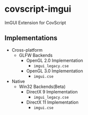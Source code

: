 # covscript-imgui
ImGUI Extension for CovScript

## Implementations
 + Cross-platform
   + GLFW Backends
     + OpenGL 2.0 Implementation
       + `imgui_legacy.cse`
     + OpenGL 3.0 Implementation
       + `imgui.cse`
 + Native
   + Win32 Backends(Beta)
     + DirectX 9 Implementation
       + `imgui_legacy.cse`
     + DirectX 11 Implementation
       + `imgui.cse`